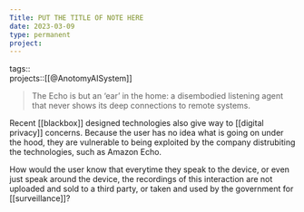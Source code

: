 ```yaml
---
Title: PUT THE TITLE OF NOTE HERE
date: 2023-03-09
type: permanent
project:
---
```


tags::  
projects::[[@AnotomyAISystem]]

>The Echo is but an ‘ear’ in the home: a disembodied listening agent that never shows its deep connections to remote systems.

Recent [[blackbox]] designed technologies also give way to [[digital privacy]] concerns. Because the user has no idea what is going on under the hood, they are vulnerable to being exploited by the company distrubiting the technologies, such as Amazon Echo. 

How would the user know that everytime they speak to the device, or even just speak around the device, the recordings of this interaction are not uploaded and sold to a third party, or taken and used by the government for [[surveillance]]?
